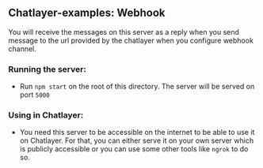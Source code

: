 ## Chatlayer-examples: Webhook

You will receive the messages on this server as a reply when you send message to the url provided by the chatlayer  when you configure webhook channel.

### Running the server:
- Run `npm start` on the root of this directory. The server will be served on port `5000`

### Using in Chatlayer:
- You need this server to be accessible on the internet to be able to use it on  Chatlayer. For that, you can either serve it on your own server which is publicly accessible or you can use some other tools like `ngrok` to do so.
